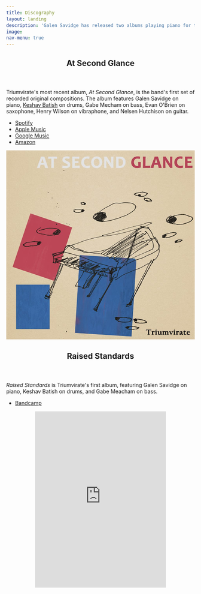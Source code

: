 ```yaml
---
title: Discography
layout: landing
description: 'Galen Savidge has released two albums playing piano for the Santa Cruz-based jazz trio Triumvirate.'
image:
nav-menu: true
---
```


<div id="main">
<section id="one">
	<div class="inner">
		<div class="row">
			<div class="8u 12u$(medium)">
				<header class="major">
					<h2>At Second Glance</h2>
				</header>
				<p>Triumvirate's most recent album, <i>At Second Glance</i>, is the band's first set of recorded original compositions. The album features Galen Savidge on piano, <a href="http://www.keshavbatish.com/home-2/" target="_blank">Keshav Batish</a> on drums, Gabe Mecham on bass, Evan O'Brien on saxophone, Henry Wilson on vibraphone, and Nelsen Hutchison on guitar.</p>
				<ul>
					<li><a href="https://open.spotify.com/album/74O1X7inMbeozMgYxjpCy6" target="_blank">Spotify</a></li>
					<li><a href="https://itunes.apple.com/us/album/at-second-glance/1398587237" target="_blank">Apple Music</a></li>
					<li><a href="https://play.google.com/store/music/album/Triumvirate_At_Second_Glance?id=Btrwfpzmd4qsbdcmp4uiiexoe2u" target="_blank">Google Music</a></li>
					<li><a href="https://www.amazon.com/At-Second-Glance-Triumvirate/dp/B07DQ4X3KG/" target="_blank">Amazon</a></li>
				</ul>
			</div>
			<div class="4u$ 12u$(medium)">
				<a href="https://open.spotify.com/album/74O1X7inMbeozMgYxjpCy6" target="_blank" class="image">
					<img src="/assets/images/at-second-glance.jpg" alt="" data-position="center center" />
				</a>
			</div>
		</div>
	</div>
</section>


<section id="two">
	<div class="inner">
		<div class="row">
			<div class="8u 12u$(medium)">
				<header class="major">
					<h2>Raised Standards</h2>
				</header>
				<p><i>Raised Standards</i> is Triumvirate's first album, featuring Galen Savidge on piano, Keshav Batish on drums, and Gabe Meacham on bass.</p>
				<ul>
					<li><a href="https://triumviratejazz.bandcamp.com/album/raised-standards" target="_blank">Bandcamp</a></li>
				</ul>
			</div>
			<div class="4u$ 12u$(medium)" align="center">
				<iframe style="border: 0; width: 350px; height: 470px;" src="https://bandcamp.com/EmbeddedPlayer/album=3839162364/size=large/bgcol=ffffff/linkcol=de270f/tracklist=false/transparent=true/" seamless data-position="center center"><a href="http://triumviratejazz.bandcamp.com/album/raised-standards">Raised Standards by Triumvirate</a></iframe>
			</div>
		</div>
	</div>
</section>
</div>